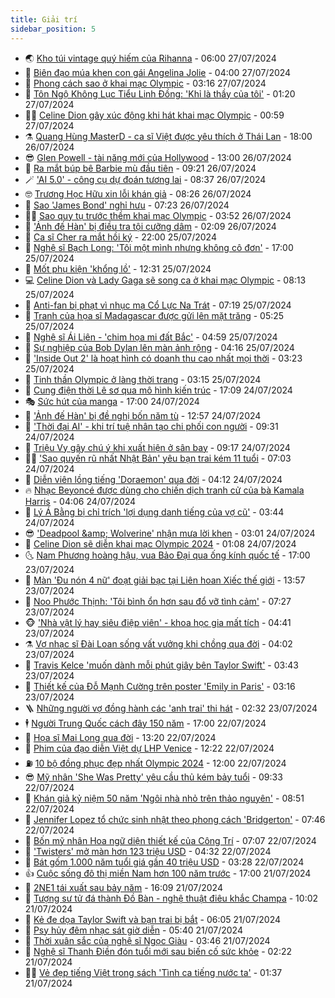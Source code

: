 ```yaml
---
title: Giải trí
sidebar_position: 5
---
```


<!-- vnexpress-giai-tri:START -->
- 🌏 [Kho túi vintage quý hiếm của Rihanna](https://vnexpress.net/kho-tui-vintage-quy-hiem-cua-rihanna-4774500.html) - 06:00 27/07/2024
- 💫 [Biên đạo múa khen con gái Angelina Jolie](https://vnexpress.net/bien-dao-mua-khen-con-gai-angelina-jolie-4774626.html) - 04:00 27/07/2024
- 🌮 [Phong cách sao ở khai mạc Olympic](https://vnexpress.net/phong-cach-sao-o-khai-mac-olympic-4774658.html) - 03:16 27/07/2024
- 🧠 [Tôn Ngộ Không Lục Tiểu Linh Đồng: &#39;Khỉ là thầy của tôi&#39;](https://vnexpress.net/ton-ngo-khong-luc-tieu-linh-dong-khi-la-thay-cua-toi-4774600.html) - 01:20 27/07/2024
- 👨‍🏫 [Celine Dion gây xúc động khi hát khai mạc Olympic](https://vnexpress.net/celine-dion-gay-xuc-dong-khi-hat-khai-mac-olympic-4774614.html) - 00:59 27/07/2024
- ⚗️ [Quang Hùng MasterD - ca sĩ Việt được yêu thích ở Thái Lan](https://vnexpress.net/quang-hung-masterd-ca-si-viet-duoc-yeu-thich-o-thai-lan-4772800.html) - 18:00 26/07/2024
- 😎 [Glen Powell - tài năng mới của Hollywood](https://vnexpress.net/glen-powell-tai-nang-moi-cua-hollywood-4772941.html) - 13:00 26/07/2024
- 🫣 [Ra mắt búp bê Barbie mù đầu tiên](https://vnexpress.net/ra-mat-bup-be-barbie-mu-dau-tien-4773905.html) - 09:21 26/07/2024
- 🪄 [&#39;AI 5.0&#39; - công cụ dự đoán tương lai](https://vnexpress.net/ai-5-0-cong-cu-du-doan-tuong-lai-4774389.html) - 08:37 26/07/2024
- 🤓 [Trương Học Hữu xin lỗi khán giả](https://vnexpress.net/truong-hoc-huu-xin-loi-khan-gia-4774463.html) - 08:26 26/07/2024
- 🫶 [Sao &#39;James Bond&#39; nghỉ hưu](https://vnexpress.net/sao-james-bond-nghi-huu-4774306.html) - 07:23 26/07/2024
- 🧑‍🏫 [Sao quy tụ trước thềm khai mạc Olympic](https://vnexpress.net/sao-quy-tu-truoc-them-khai-mac-olympic-4774345.html) - 03:52 26/07/2024
- 🦄 [&#39;Ảnh đế Hàn&#39; bị điều tra tội cưỡng dâm](https://vnexpress.net/anh-de-han-bi-dieu-tra-toi-cuong-dam-4774311.html) - 02:09 26/07/2024
- 💫 [Ca sĩ Cher ra mắt hồi ký](https://vnexpress.net/ca-si-cher-ra-mat-hoi-ky-4774194.html) - 22:00 25/07/2024
- 🎊 [Nghệ sĩ Bạch Long: &#39;Tôi một mình nhưng không cô đơn&#39;](https://vnexpress.net/nghe-si-bach-long-toi-mot-minh-nhung-khong-co-don-4774027.html) - 17:00 25/07/2024
- 👹 [Mốt phụ kiện &#39;khổng lồ&#39;](https://vnexpress.net/mot-phu-kien-khong-lo-4773687.html) - 12:31 25/07/2024
- 💻 [Celine Dion và Lady Gaga sẽ song ca ở khai mạc Olympic](https://vnexpress.net/celine-dion-va-lady-gaga-se-song-ca-o-khai-mac-olympic-4774081.html) - 08:13 25/07/2024
- 🤡 [Anti-fan bị phạt vì nhục mạ Cổ Lực Na Trát](https://vnexpress.net/anti-fan-bi-phat-vi-nhuc-ma-co-luc-na-trat-4774060.html) - 07:19 25/07/2024
- 🥰 [Tranh của họa sĩ Madagascar được gửi lên mặt trăng](https://vnexpress.net/tranh-cua-hoa-si-madagascar-duoc-gui-len-mat-trang-4773965.html) - 05:25 25/07/2024
- 🚀 [Nghệ sĩ Ái Liên - &#39;chim họa mi đất Bắc&#39;](https://vnexpress.net/nghe-si-ai-lien-chim-hoa-mi-dat-bac-4773847.html) - 04:59 25/07/2024
- 📝 [Sự nghiệp của Bob Dylan lên màn ảnh rộng](https://vnexpress.net/su-nghiep-cua-bob-dylan-len-man-anh-rong-4773943.html) - 04:16 25/07/2024
- 🐲 [&#39;Inside Out 2&#39; là hoạt hình có doanh thu cao nhất mọi thời](https://vnexpress.net/inside-out-2-la-hoat-hinh-co-doanh-thu-cao-nhat-moi-thoi-4773911.html) - 03:23 25/07/2024
- 🎃 [Tinh thần Olympic ở làng thời trang](https://vnexpress.net/tinh-than-olympic-o-lang-thoi-trang-4773826.html) - 03:15 25/07/2024
- 🤠 [Cung điện thời Lê sơ qua mô hình kiến trúc](https://vnexpress.net/cung-dien-thoi-le-so-qua-mo-hinh-kien-truc-4773311.html) - 17:09 24/07/2024
- 🎭 [Sức hút của manga](https://vnexpress.net/suc-hut-cua-manga-4767271.html) - 17:00 24/07/2024
- 🧰 [&#39;Ảnh đế Hàn&#39; bị đề nghị bốn năm tù](https://vnexpress.net/anh-de-han-bi-de-nghi-bon-nam-tu-4773804.html) - 12:57 24/07/2024
- 🦍 [&#39;Thời đại AI&#39; - khi trí tuệ nhân tạo chi phối con người](https://vnexpress.net/thoi-dai-ai-khi-tri-tue-nhan-tao-chi-phoi-con-nguoi-4773391.html) - 09:31 24/07/2024
- 🌝 [Triệu Vy gây chú ý khi xuất hiện ở sân bay](https://vnexpress.net/trieu-vy-gay-chu-y-khi-xuat-hien-o-san-bay-4773751.html) - 09:17 24/07/2024
- 🧑‍💻 [&#39;Sao quyến rũ nhất Nhật Bản&#39; yêu bạn trai kém 11 tuổi](https://vnexpress.net/sao-quyen-ru-nhat-nhat-ban-yeu-ban-trai-kem-11-tuoi-4773614.html) - 07:03 24/07/2024
- 🥸 [Diễn viên lồng tiếng &#39;Doraemon&#39; qua đời](https://vnexpress.net/dien-vien-long-tieng-doraemon-qua-doi-4773622.html) - 04:12 24/07/2024
- 🔥 [Nhạc Beyoncé được dùng cho chiến dịch tranh cử của bà Kamala Harris](https://vnexpress.net/nhac-beyonce-duoc-dung-cho-chien-dich-tranh-cu-cua-ba-kamala-harris-4773556.html) - 04:06 24/07/2024
- 🐎 [Lý Á Bằng bị chỉ trích &#39;lợi dụng danh tiếng của vợ cũ&#39;](https://vnexpress.net/ly-a-bang-bi-chi-trich-loi-dung-danh-tieng-cua-vo-cu-4773572.html) - 03:44 24/07/2024
- 😎 [&#39;Deadpool &amp;amp; Wolverine&#39; nhận mưa lời khen](https://vnexpress.net/deadpool-wolverine-nhan-mua-loi-khen-4773513.html) - 03:01 24/07/2024
- 🦄 [Celine Dion sẽ diễn khai mạc Olympic 2024](https://vnexpress.net/celine-dion-se-dien-khai-mac-olympic-2024-4773511.html) - 01:08 24/07/2024
- 🌜 [Nam Phương hoàng hậu, vua Bảo Đại qua ống kính quốc tế](https://vnexpress.net/nam-phuong-hoang-hau-vua-bao-dai-qua-ong-kinh-quoc-te-4773261.html) - 17:00 23/07/2024
- 🚦 [Màn &#39;Đu nón 4 nữ&#39; đoạt giải bạc tại Liên hoan Xiếc thế giới](https://vnexpress.net/man-du-non-4-nu-doat-giai-bac-tai-lien-hoan-xiec-the-gioi-4773445.html) - 13:57 23/07/2024
- 🧐 [Noo Phước Thịnh: &#39;Tôi bình ổn hơn sau đổ vỡ tình cảm&#39;](https://vnexpress.net/noo-phuoc-thinh-toi-binh-on-hon-sau-do-vo-tinh-cam-4771447.html) - 07:27 23/07/2024
- 🐵 [&#39;Nhà vật lý hay siêu điệp viên&#39; - khoa học gia mất tích](https://vnexpress.net/nha-vat-ly-hay-sieu-diep-vien-khoa-hoc-gia-mat-tich-4771645.html) - 04:41 23/07/2024
- ⚗️ [Vợ nhạc sĩ Đài Loan sống vất vưởng khi chồng qua đời](https://vnexpress.net/vo-nhac-si-dai-loan-song-vat-vuong-khi-chong-qua-doi-4773191.html) - 04:02 23/07/2024
- 👺 [Travis Kelce &#39;muốn dành mỗi phút giây bên Taylor Swift&#39;](https://vnexpress.net/travis-kelce-muon-danh-moi-phut-giay-ben-taylor-swift-4773151.html) - 03:43 23/07/2024
- 🌊 [Thiết kế của Đỗ Mạnh Cường trên poster &#39;Emily in Paris&#39;](https://vnexpress.net/thiet-ke-cua-do-manh-cuong-tren-poster-emily-in-paris-4773173.html) - 03:16 23/07/2024
- 🪜 [Những người vợ đồng hành các &#39;anh trai&#39; thi hát](https://vnexpress.net/nhung-nguoi-vo-dong-hanh-cac-anh-trai-thi-hat-4772535.html) - 02:32 23/07/2024
- 🕴 [Người Trung Quốc cách đây 150 năm](https://vnexpress.net/nguoi-trung-quoc-cach-day-150-nam-4772877.html) - 17:00 22/07/2024
- 💃 [Họa sĩ Mai Long qua đời](https://vnexpress.net/hoa-si-mai-long-qua-doi-4773053.html) - 13:20 22/07/2024
- 🦄 [Phim của đạo diễn Việt dự LHP Venice](https://vnexpress.net/phim-cua-dao-dien-viet-du-lhp-venice-4772984.html) - 12:22 22/07/2024
- ⛽️ [10 bộ đồng phục đẹp nhất Olympic 2024](https://vnexpress.net/10-bo-dong-phuc-dep-nhat-olympic-2024-4772849.html) - 12:00 22/07/2024
- 😎 [Mỹ nhân &#39;She Was Pretty&#39; yêu cầu thủ kém bảy tuổi](https://vnexpress.net/my-nhan-she-was-pretty-yeu-cau-thu-kem-bay-tuoi-4772951.html) - 09:33 22/07/2024
- 🌊 [Khán giả kỷ niệm 50 năm &#39;Ngôi nhà nhỏ trên thảo nguyên&#39;](https://vnexpress.net/khan-gia-ky-niem-50-nam-ngoi-nha-nho-tren-thao-nguyen-4772787.html) - 08:51 22/07/2024
- 🐲 [Jennifer Lopez tổ chức sinh nhật theo phong cách &#39;Bridgerton&#39;](https://vnexpress.net/jennifer-lopez-to-chuc-sinh-nhat-theo-phong-cach-bridgerton-4772810.html) - 07:46 22/07/2024
- 💂 [Bốn mỹ nhân Hoa ngữ diện thiết kế của Công Trí](https://vnexpress.net/bon-my-nhan-hoa-ngu-dien-thiet-ke-cua-cong-tri-4772812.html) - 07:07 22/07/2024
- 🙉 [&#39;Twisters&#39; mở màn hơn 123 triệu USD](https://vnexpress.net/twisters-mo-man-hon-123-trieu-usd-4772728.html) - 04:32 22/07/2024
- 💪 [Bát gốm 1.000 năm tuổi giá gần 40 triệu USD](https://vnexpress.net/bat-gom-1-000-nam-tuoi-gia-gan-40-trieu-usd-4772715.html) - 03:28 22/07/2024
- 👍 [Cuộc sống đô thị miền Nam hơn 100 năm trước](https://vnexpress.net/cuoc-song-do-thi-mien-nam-hon-100-nam-truoc-4772382.html) - 17:00 21/07/2024
- 💪 [2NE1 tái xuất sau bảy năm](https://vnexpress.net/2ne1-tai-xuat-sau-bay-nam-4772657.html) - 16:09 21/07/2024
- 💄 [Tượng sư tử đá thành Đồ Bàn - nghệ thuật điêu khắc Champa](https://vnexpress.net/tuong-su-tu-da-thanh-do-ban-nghe-thuat-dieu-khac-champa-4771659.html) - 10:02 21/07/2024
- 🦩 [Kẻ đe dọa Taylor Swift và bạn trai bị bắt](https://vnexpress.net/ke-de-doa-taylor-swift-va-ban-trai-bi-bat-4772565.html) - 06:05 21/07/2024
- 🥸 [Psy hủy đêm nhạc sát giờ diễn](https://vnexpress.net/psy-huy-dem-nhac-sat-gio-dien-4772547.html) - 05:40 21/07/2024
- 🧰 [Thời xuân sắc của nghệ sĩ Ngọc Giàu](https://vnexpress.net/thoi-xuan-sac-cua-nghe-si-ngoc-giau-4772393.html) - 03:46 21/07/2024
- 💼 [Nghệ sĩ Thanh Điền đón tuổi mới sau biến cố sức khỏe](https://vnexpress.net/nghe-si-thanh-dien-don-tuoi-moi-sau-bien-co-suc-khoe-4772515.html) - 02:22 21/07/2024
- 🧑‍💻 [Vẻ đẹp tiếng Việt trong sách &#39;Tình ca tiếng nước ta&#39;](https://vnexpress.net/ve-dep-tieng-viet-trong-sach-tinh-ca-tieng-nuoc-ta-4771714.html) - 01:37 21/07/2024<!-- vnexpress-giai-tri:END -->
